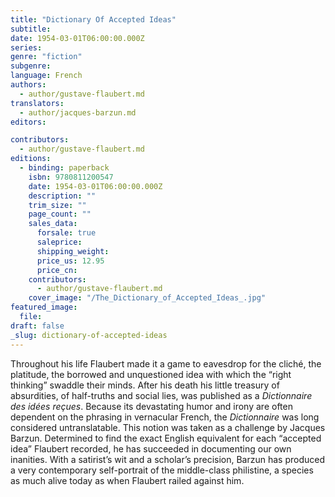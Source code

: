 ```yaml
---
title: "Dictionary Of Accepted Ideas"
subtitle:
date: 1954-03-01T06:00:00.000Z
series:
genre: "fiction"
subgenre:
language: French
authors:
  - author/gustave-flaubert.md
translators:
  - author/jacques-barzun.md
editors:

contributors:
  - author/gustave-flaubert.md
editions:
  - binding: paperback
    isbn: 9780811200547
    date: 1954-03-01T06:00:00.000Z
    description: ""
    trim_size: ""
    page_count: ""
    sales_data:
      forsale: true
      saleprice:
      shipping_weight:
      price_us: 12.95
      price_cn:
    contributors:
      - author/gustave-flaubert.md
    cover_image: "/The_Dictionary_of_Accepted_Ideas_.jpg"
featured_image:
  file:
draft: false
_slug: dictionary-of-accepted-ideas
---
```


Throughout his life Flaubert made it a game to eavesdrop for the cliché, the platitude, the borrowed and unquestioned idea with which the “right thinking” swaddle their minds. After his death his little treasury of absurdities, of half-truths and social lies, was published as a _Dictionnaire des idées reçues_. Because its devastating humor and irony are often dependent on the phrasing in vernacular French, the _Dictionnaire_ was long considered untranslatable. This notion was taken as a challenge by Jacques Barzun. Determined to find the exact English equivalent for each “accepted idea” Flaubert recorded, he has succeeded in documenting our own inanities. With a satirist’s wit and a scholar’s precision, Barzun has produced a very contemporary self-portrait of the middle-class philistine, a species as much alive today as when Flaubert railed against him.

